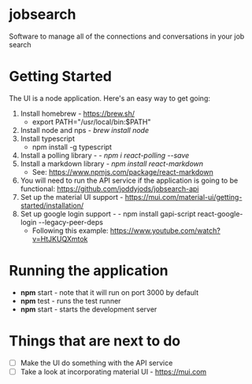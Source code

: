 # jobsearch
Software to manage all of the connections and conversations in your job search

# Getting Started
The UI is a node application.  Here's an easy way to get going:
1. Install homebrew - https://brew.sh/
   - export PATH="/usr/local/bin:$PATH"
2. Install node and nps - *brew install node*
3. Install typescript
   - npm install -g typescript
4. Install a polling library - *- npm i react-polling --save*
5. Install a markdown library - *npm install react-markdown*
   - See: https://www.npmjs.com/package/react-markdown
6. You will need to run the API service if the application is going to be functional: https://github.com/joddyjods/jobsearch-api
7. Set up the material UI support - https://mui.com/material-ui/getting-started/installation/
8. Set up google login support - - npm install gapi-script react-google-login --legacy-peer-deps
   - Following this example: https://www.youtube.com/watch?v=HtJKUQXmtok


# Running the application
- **npm** start - note that it will run on port 3000 by default
- **npm** test - runs the test runner
- **npm** start - starts the development server

# Things that are next to do
- [ ] Make the UI do something with the API service
- [ ] Take a look at incorporating material UI - https://mui.com 
